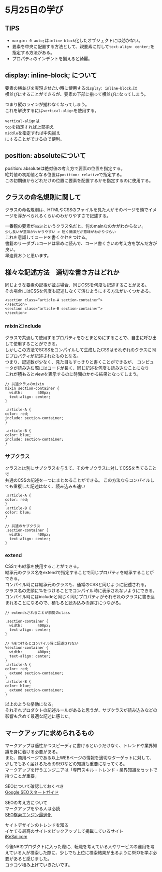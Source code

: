 # 5月25日の学び

## TIPS
- `margin: 0 auto;`は`inline-block`化したオブジェクトには効かない。
- 要素を中央に配置する方法として、親要素に対して`text-align: center;`を指定する方法がある。
- プロパティのインデントを揃えると綺麗。

## display: inline-block; について
要素の横並びを実現させたい時に使用する`display: inline-block;`は  
横並びにすることができるが、要素の下部に揃って横並びになってしまう。  

つまり縦のラインが揃わなくなってしまう。  
これを解決するには`vertical-align`を使用する。  

`vertical-align`は  
`top`を指定すれば上部揃え  
`middle`を指定すれば中央揃え  
にすることができるので便利。  

## position: absoluteについて
position: absoluteは絶対値の考え方で要素の位置を指定する。  
絶対値の初期値となる位置は`position: relative`で指定する。  
この初期値からどれだけの位置に要素を配置するかを指定するのに使用する。  

## クラスの命名規則に関して
クラスの命名規則は、HTMLやCSSのファイルを見た人がそのページを頭でイメージを浮かべられるくらいのわかりやすさで記述する。  

一番親の要素が`main`というクラス名だと、何のmainなのかがわからない。  
`少し長いが意味がわかりやすい > 短く簡潔だが意味がわかりづらい`  
これを意識してコードを書くクセをつける。  
書籍のリーダブルコードは早めに読んで、コード書くさいの考え方を学んだ方が良い。  
早速買おうと思います。  

## 様々な記述方法　適切な書き方はどれか
同じような要素の記事が並ぶ場合、同じCSSを何度も記述することがある。  
その場合にはCSSを何度も記述しなくて済むようにする方法がいくつかある。  
```
<section class=“article-A section-container”>
</section>
<section class=“article-B section-container”>
</section>
```
### mixinとinclude
クラスで共通して使用するプロパティをひとまとめにすることで、自由に呼び出して使用することができる。  
しかしこの方法でSCSSをコンパイルして生成したCSSはそれぞれのクラスに同じプロパティが記述されたものとなる。  
つまり、記述数が少なく、見た目もすっきりと書くことができるが、
コンピュータが読み込む際にはコードが長く、同じ記述を何度も読み込むことになり  
これが積もるとviewを表示するのに時間のかかる結果となってしまう。  
```
// 共通クラスのmixin
mixin section-container {
  width:       400px;
  text-align: center;
}

.article-A {
color: red;
include: section-container;
}

.article-B {
color: blue;
include: section-container;
}

```

### サブクラス
クラスとは別にサブクラスを与えて、そのサブクラスに対してCSSを当てることで  
共通のCSSの記述を一つにまとめることができる。
この方法ならコンパイルしても重複した記述はなく、読み込みも速い  
```
.article-A {
color: red;
}
.article-B {
color: blue;
}

// 共通のサブクラス
.section-container {
  width:       400px;
  text-align: center;
}
```

### extend
CSSでも継承を使用することができる。  
継承元のクラス名をextendで指定することで同じプロパティを継承することができる。  
コンパイル時には継承元のクラスも、通常のCSSと同じように記述される。  
クラス名の先頭に%をつけることでコンパイル時に表示されないようにできる。  
コンパイル時にはincludeと同じく同じプロパティがそれぞれのクラスに書き込まれることになるので、積もると読み込みの遅さにつながる。  

```
// extendsされることが前提のclass

.section-container {
  width:       400px;
  text-align: center;
}

// %をつけるとコンパイル時に記述されない
%section-container {
  width:       400px;
  text-align: center;
}
.article-A {
color: red;
  extend section-container;
}
.article-B {
color: blue;
  extend section-container;
}
```

以上のような挙動になる。  
それぞれプロダクトの記述ルールがあると思うが、サブクラスが読み込みなどの影響も含めて最適な記述に感じた。  

## マークアップに求められるもの
マークアップは適性かつスピーディに書けるというだけなく、トレンドや業界知識を身に着ける必要がある。  
また、商用ページである以上WEBページの情報を適切なターゲットに対して、少しでも多く届けるためのSEOなどの知識も重要になってくる。  
マークアップを行うエンジニアは「専門スキル・トレンド・業界知識をセットで持つことが重要」  

SEOについて確認しておくべき  
[Google SEOスタートガイド](https://support.google.com/webmasters/answer/35291?hl=ja)

SEOの考え方について  
マークアップをやる人は必読  
[SEO検索エンジン最適化](https://www.searchengineoptimization.jp/)

サイトデザインのトレンドを知る  
イケてる最高のサイトをピックアップして掲載しているサイト  
[iKeSai.com](https://www.ikesai.com/)

今後NBのプロダクトに入った際に、転職を考えている人やサービスの運用を考えている人が検索した際に、少しでも上位に検索結果が出るようにSEOを学ぶ必要があると感じました。  
コツコツ積み上げていきたいです。  


